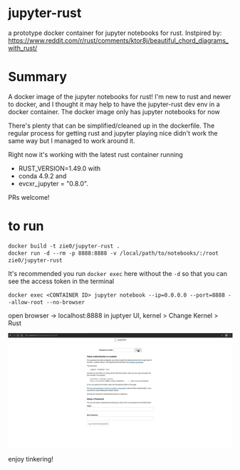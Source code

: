 # jupyter-rust
a prototype docker container for jupyter notebooks for rust. Instpired by: https://www.reddit.com/r/rust/comments/ktor8j/beautiful_chord_diagrams_with_rust/

# Summary

A docker image of the jupyter notebooks for rust! I'm new to rust and newer to docker, and I thought it may help to have the jupyter-rust dev env in a docker container. The docker image only has jupyter notebooks for now

There's plenty that can be simplified/cleaned up in the dockerfile. The regular process for getting rust and jupyter playing nice didn't work the same way but I managed to work around it. 

Right now it's working with the latest rust container running 
* RUST_VERSION=1.49.0 with 
* conda 4.9.2 and 
* evcxr_jupyter = "0.8.0".

PRs welcome!

# to run

```
docker build -t zie0/jupyter-rust .
docker run -d --rm -p 8888:8888 -v /local/path/to/notebooks/:/root zie0/jupyter-rust
```

It's recommended you run `docker exec` here without the `-d` so that you can see the access token in the terminal
```
docker exec <CONTAINER ID> jupyter notebook --ip=0.0.0.0 --port=8888 --allow-root --no-browser
```

open browser -> localhost:8888
in juptyer UI, kernel > Change Kernel > Rust

![](jupyter-rust_helloWorld.gif)

enjoy tinkering!
